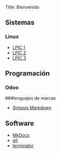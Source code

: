 Title: Bienvenido

## Sistemas
### Linux
- [LPIC 1](LPIC1/index.md)
- [LPIC 2](LPIC2/index.md)
- [LPIC 3](LPIC3/index.md)

## Programación 
### Odoo


###lenguajes de marcas
- [Sintaxis Markdown](https://daringfireball.net/projects/markdown/syntax/)

## Software
- [MkDocs](Software/mkdocs/mkdocs.md)
- [git](Software/git/git.md)
- [terminator](Software/terminal/terminator.md)